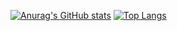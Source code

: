 [![Anurag's GitHub stats](https://github-readme-stats.vercel.app/api?username=rick195s&show_icons=true)](https://github.com/anuraghazra/github-readme-stats)
[![Top Langs](https://github-readme-stats.vercel.app/api/top-langs/?username=rick195s&layout=compact)](https://github.com/anuraghazra/github-readme-stats)
